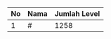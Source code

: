 | No | Nama            | Jumlah Level |
|----|-----------------|--------------|
| 1  | #    |    1258        |
